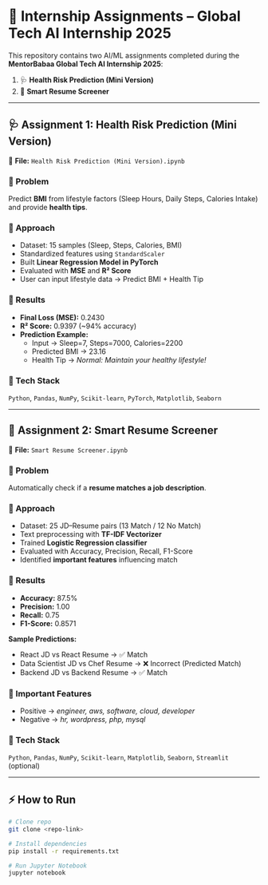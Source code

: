 # 🚀 Internship Assignments – Global Tech AI Internship 2025

This repository contains two AI/ML assignments completed during the **MentorBabaa Global Tech AI Internship 2025**:

1. 🩺 **Health Risk Prediction (Mini Version)**  
2. 🤖 **Smart Resume Screener**  

---

## 🩺 Assignment 1: Health Risk Prediction (Mini Version)
📂 **File:** `Health Risk Prediction (Mini Version).ipynb`

### 🔹 Problem
Predict **BMI** from lifestyle factors (Sleep Hours, Daily Steps, Calories Intake) and provide **health tips**.

### 🔹 Approach
- Dataset: 15 samples (Sleep, Steps, Calories, BMI)  
- Standardized features using `StandardScaler`  
- Built **Linear Regression Model in PyTorch**  
- Evaluated with **MSE** and **R² Score**  
- User can input lifestyle data → Predict BMI + Health Tip  

### 🔹 Results
- **Final Loss (MSE):** 0.2430  
- **R² Score:** 0.9397 (~94% accuracy)  
- **Prediction Example:**  
  - Input → Sleep=7, Steps=7000, Calories=2200  
  - Predicted BMI → 23.16  
  - Health Tip → *Normal: Maintain your healthy lifestyle!*  

### 🔹 Tech Stack
`Python`, `Pandas`, `NumPy`, `Scikit-learn`, `PyTorch`, `Matplotlib`, `Seaborn`

---

## 🤖 Assignment 2: Smart Resume Screener
📂 **File:** `Smart Resume Screener.ipynb`

### 🔹 Problem
Automatically check if a **resume matches a job description**.

### 🔹 Approach
- Dataset: 25 JD–Resume pairs (13 Match / 12 No Match)  
- Text preprocessing with **TF-IDF Vectorizer**  
- Trained **Logistic Regression classifier**  
- Evaluated with Accuracy, Precision, Recall, F1-Score  
- Identified **important features** influencing match  

### 🔹 Results
- **Accuracy:** 87.5%  
- **Precision:** 1.00  
- **Recall:** 0.75  
- **F1-Score:** 0.8571  

**Sample Predictions:**  
- React JD vs React Resume → ✅ Match  
- Data Scientist JD vs Chef Resume → ❌ Incorrect (Predicted Match)  
- Backend JD vs Backend Resume → ✅ Match  

### 🔹 Important Features
- Positive → *engineer, aws, software, cloud, developer*  
- Negative → *hr, wordpress, php, mysql*  

### 🔹 Tech Stack
`Python`, `Pandas`, `NumPy`, `Scikit-learn`, `Matplotlib`, `Seaborn`, `Streamlit` (optional)

---

## ⚡ How to Run
```bash
# Clone repo
git clone <repo-link>

# Install dependencies
pip install -r requirements.txt

# Run Jupyter Notebook
jupyter notebook

